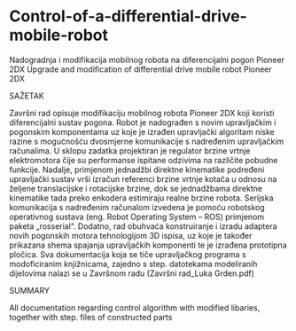 # Control-of-a-differential-drive-mobile-robot
Nadogradnja i modifikacija mobilnog robota na diferencijalni pogon Pioneer 2DX
Upgrade and modification of differential drive mobile robot Pioneer 2DX



SAŽETAK

Završni rad opisuje modifikaciju mobilnog robota Pioneer 2DX koji koristi diferencijalni sustav pogona. Robot je nadograđen s novim upravljačkim i pogonskim komponentama uz koje je izrađen upravljački algoritam niske razine s mogućnošću dvosmjerne komunikacije s nadređenim upravljačkim računalima. U sklopu zadatka projektiran je regulator brzine vrtnje elektromotora čije su performanse ispitane odzivima na različite pobudne funkcije. Nadalje, primjenom jednadžbi direktne kinematike podređeni upravljački sustav vrši izračun referenci brzine vrtnje kotača u odnosu na željene translacijske i rotacijske brzine, dok se jednadžbama direktne kinematike tada preko enkodera estimiraju realne brzine robota. Serijska komunikacija s nadređenim računalom izvedena je pomoću robotskog operativnog sustava (eng. Robot Operating System – ROS) primjenom paketa „rosserial“. Dodatno, rad obuhvaća konstruiranje i izradu adaptera novih pogonskih motora tehnologijom 3D ispisa, uz koje je također prikazana shema spajanja upravljačkih komponenti te je izrađena prototipna pločica.
Sva dokumentacija koja se tiče upravljačkog programa s modoficiranim knjižnicama, zajedno s step. datotekama modeliranih dijelovima nalazi se u Završnom radu (Završni rad_Luka Grden.pdf)

SUMMARY

All documentation regarding control algorithm with modified libaries, together with step. files of constructed parts

